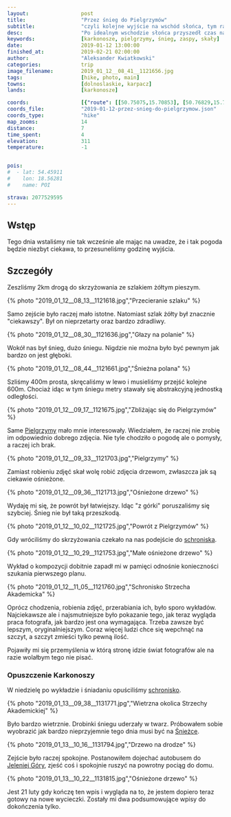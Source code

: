 ```yaml
---
layout:                 post
title:                  "Przez śnieg do Pielgrzymów"
subtitle:               "czyli kolejne wyjście na wschód słońca, tym razem bez wschodu"
desc:                   "Po idealnym wschodzie słońca przyszedł czas na pogorszenie pogody. Nie chcąc siedzieć w schronisku pojawił się pomysł wyjścia na Pielgrzymy."
keywords:               [karkonosze, pielgrzymy, śnieg, zaspy, skały]
date:                   2019-01-12 13:00:00
finished_at:            2019-02-21 02:00:00
author:                 "Aleksander Kwiatkowski"
categories:             trip
image_filename:         2019_01_12__08_41__1121656.jpg
tags:                   [hike, photo, main]
towns:                  [dolnoslaskie, karpacz]
lands:                  [karkonosze]

coords:                 [{"route": [[50.75075,15.70853], [50.76829,15.70274], [50.76775,15.69484]], "type": "hike"}]
coords_file:            "2019-01-12-przez-snieg-do-pielgrzymow.json"
coords_type:            "hike"
map_zooms:              14
distance:               7
time_spent:             4
elevation:              311
temperature:            -1


pois:
#  - lat: 54.45911
#    lon: 18.56281
#    name: POI

strava: 2077529595
---
```


[wiki-pielgrzymy]: https://pl.wikipedia.org/wiki/Pielgrzymy
[wiki-strzecha-akademicka]: https://pl.wikipedia.org/wiki/Schronisko_PTTK_%E2%80%9EStrzecha_Akademicka%E2%80%9D
[wiki-sniezka]: https://pl.wikipedia.org/wiki/%C5%9Anie%C5%BCka
[wiki-jelenia-gora]: https://pl.wikipedia.org/wiki/Jelenia_G%C3%B3ra


## Wstęp

Tego dnia wstaliśmy nie tak wcześnie ale mając na uwadze, że i tak pogoda będzie
niezbyt ciekawa, to przesuneliśmy godzinę wyjścia.

## Szczegóły

Zeszliśmy 2km drogą do skrzyżowania ze szlakiem żółtym pieszym.

{% photo "2019_01_12__08_13__1121618.jpg","Przecieranie szlaku" %}

Samo zejście było raczej mało istotne. Natomiast szlak żółty
był znacznie "ciekawszy". Był on nieprzetarty oraz bardzo zdradliwy.

{% photo "2019_01_12__08_30__1121636.jpg","Głazy na polanie" %}

Wokół nas był śnieg, dużo śniegu. Nigdzie nie można było być pewnym jak
bardzo on jest głęboki.

{% photo "2019_01_12__08_44__1121661.jpg","Śnieżna polana" %}

Szliśmy 400m prosta, skręcaliśmy w lewo i musieliśmy przejść
kolejne 600m. Chociaż idąc w tym śniegu metry stawały się abstrakcyjną jednostką
odległości.

{% photo "2019_01_12__09_17__1121675.jpg","Zbliżając się do Pielgrzymów" %}

Same [Pielgrzymy][wiki-pielgrzymy] mało mnie interesowały. Wiedziałem, że raczej
nie zrobię im odpowiednio dobrego zdjęcia. Nie tyle chodziło o pogodę ale o pomysły,
a raczej ich brak.

{% photo "2019_01_12__09_33__1121703.jpg","Pielgrzymy" %}

Zamiast robieniu zdjęć skał wolę robić zdjęcia drzewom, zwłaszcza jak są
ciekawie ośnieżone.

{% photo "2019_01_12__09_36__1121713.jpg","Ośnieżone drzewo" %}

Wydaję mi się, że powrót był łatwiejszy. Idąc "z górki" poruszaliśmy się
szybciej. Śnieg nie był taką przeszkodą.

{% photo "2019_01_12__10_02__1121725.jpg","Powrót z Pielgrzymów" %}

Gdy wróciliśmy do skrzyżowania czekało na nas podejście do
[schroniska][wiki-strzecha-akademicka].

{% photo "2019_01_12__10_29__1121753.jpg","Małe ośnieżone drzewo" %}

Wykład o kompozycji dobitnie zapadł mi w pamięci odnośnie konieczności
szukania pierwszego planu.

{% photo "2019_01_12__11_05__1121760.jpg","Schronisko Strzecha Akademicka" %}

Oprócz chodzenia, robienia zdjęć, przerabiania ich, było sporo wykładów.
Najciekawsze ale i najsmutniejsze było pokazanie tego, jak teraz wygląda
praca fotografa, jak bardzo jest ona wymagająca. Trzeba zawsze być lepszym,
oryginalniejszym. Coraz więcej ludzi chce się wepchnąć na szczyt,
a szczyt zmieści tylko pewną ilość.

Pojawiły mi się przemyślenia w którą stronę idzie świat fotografów ale na razie
wolałbym tego nie pisać.

### Opuszczenie Karkonoszy

W niedzielę po wykładzie i śniadaniu opuściliśmy [schronisko][wiki-strzecha-akademicka].

{% photo "2019_01_13__09_38__1131771.jpg","Wietrzna okolica Strzechy Akademickiej" %}

Było bardzo wietrznie. Drobinki śniegu uderzały w twarz. Próbowałem sobie
wyobrazić jak bardzo nieprzyjemnie tego dnia musi być na [Śnieżce][wiki-sniezka].

{% photo "2019_01_13__10_16__1131794.jpg","Drzewo na drodze" %}

Zejście było raczej spokojne. Postanowiłem dojechać autobusem do
[Jeleniej Góry][wiki-jelenia-gora], zjeść coś i spokojnie ruszyć
na powrotny pociąg do domu.

{% photo "2019_01_13__10_22__1131815.jpg","Ośnieżone drzewo" %}

Jest 21 luty gdy kończę ten wpis i wygląda na to, że jestem dopiero teraz gotowy
na nowe wycieczki. Zostały mi dwa podsumowujące wpisy do dokończenia tylko.
